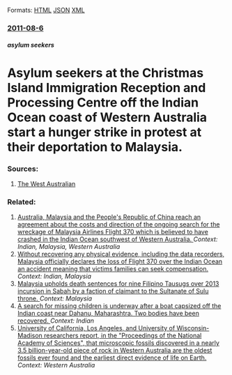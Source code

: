 
Formats: [HTML](/news/2011/08/6/asylum-seekers-at-the-christmas-island-immigration-reception-and-processing-centre-off-the-indian-ocean-coast-of-western-australia-start-a-h.html)  [JSON](/news/2011/08/6/asylum-seekers-at-the-christmas-island-immigration-reception-and-processing-centre-off-the-indian-ocean-coast-of-western-australia-start-a-h.json)  [XML](/news/2011/08/6/asylum-seekers-at-the-christmas-island-immigration-reception-and-processing-centre-off-the-indian-ocean-coast-of-western-australia-start-a-h.xml)  

### [2011-08-6](/news/2011/08/6/index.md)

##### asylum seekers
# Asylum seekers at the Christmas Island Immigration Reception and Processing Centre off the Indian Ocean coast of Western Australia start a hunger strike in protest at their deportation to Malaysia. 




### Sources:

1. [The West Australian](http://au.news.yahoo.com/thewest/a/-/national/9987052/detainees-skip-meals-as-deportation-looms/)

### Related:

1. [Australia, Malaysia and the People's Republic of China reach an agreement about the costs and direction of the ongoing search for the wreckage of Malaysia Airlines Flight 370 which is believed to have crashed in the Indian Ocean southwest of Western Australia. ](/news/2014/08/28/australia-malaysia-and-the-people-s-republic-of-china-reach-an-agreement-about-the-costs-and-direction-of-the-ongoing-search-for-the-wrecka.md) _Context: Indian, Malaysia, Western Australia_
2. [Without recovering any physical evidence, including the data recorders, Malaysia officially declares the loss of Flight 370 over the Indian Ocean an accident meaning that victims families can seek compensation. ](/news/2015/01/29/without-recovering-any-physical-evidence-including-the-data-recorders-malaysia-officially-declares-the-loss-of-flight-370-over-the-indian.md) _Context: Indian, Malaysia_
3. [Malaysia upholds death sentences for nine Filipino Tausugs over 2013 incursion in Sabah by a faction of claimant to the Sultanate of Sulu throne. ](/news/2018/01/15/malaysia-upholds-death-sentences-for-nine-filipino-tausa-gs-over-2013-incursion-in-sabah-by-a-faction-of-claimant-to-the-sultanate-of-sulu-t.md) _Context: Malaysia_
4. [A search for missing children is underway after a boat capsized off the Indian coast near Dahanu, Maharashtra. Two bodies have been recovered. ](/news/2018/01/13/a-search-for-missing-children-is-underway-after-a-boat-capsized-off-the-indian-coast-near-dahanu-maharashtra-two-bodies-have-been-recovere.md) _Context: Indian_
5. [University of California, Los Angeles, and University of Wisconsin-Madison researchers report, in the "Proceedings of the National Academy of Sciences", that microscopic fossils discovered in a nearly 3.5 billion-year-old piece of rock in Western Australia are the oldest fossils ever found and the earliest direct evidence of life on Earth. ](/news/2017/12/18/university-of-california-los-angeles-and-university-of-wisconsinamadison-researchers-report-in-the-proceedings-of-the-national-academy.md) _Context: Western Australia_
